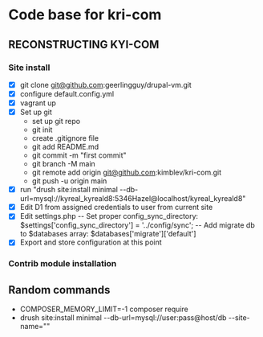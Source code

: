 # Code base for kri-com

## RECONSTRUCTING KYI-COM

### Site install
- [x] git clone git@github.com:geerlingguy/drupal-vm.git
- [x] configure default.config.yml
- [x] vagrant up
- [x] Set up git
    - set up git repo
    - git init
    - create .gitignore file
    - git add README.md
    - git commit -m "first commit"
    - git branch -M main
    - git remote add origin git@github.com:kimblev/kri-com.git
    - git push -u origin main
- [x] run "drush site:install minimal --db-url=mysql://kyreal_kyreald8:5346Hazel@localhost/kyreal_kyreald8"
- [x] Edit D1 from assigned credentials to user from current site
- [x] Edit settings.php
-- Set proper config_sync_directory: $settings['config_sync_directory'] = '../config/sync';
-- Add migrate db to $databases array: $databases['migrate']['default'] 
- [x] Export and store configuration at this point

### Contrib module installation


## Random commands
- COMPOSER_MEMORY_LIMIT=-1 composer require
- drush site:install minimal --db-url=mysql://user:pass@host/db --site-name=""







